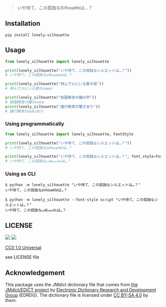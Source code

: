> いや待て、この孤独な𝑆𝑖𝑙ℎ𝑜𝑢𝑒𝑡𝑡𝑒は…？

## Installation

```console
pip install lonely-silhouette
```

## Usage

```python
from lonely_silhouette import lonely_silhouette

print(lonely_silhouette("いや待て、この孤独なシルエットは…？"))
# いや待て、この孤独な𝑠𝑖𝑙ℎ𝑜𝑢𝑒𝑡𝑡𝑒は…？

print(lonely_silhouette("飛んで火にいる夏の虫"))
# 飛んで火にいる夏の𝑖𝑛𝑠𝑒𝑐𝑡

print(lonely_silhouette("祇園精舎の鐘の声"))
# 祇園精舍の鐘の𝑣𝑜𝑖𝑐𝑒
print(lonely_silhouette("諸行無常の響きあり"))
# 諸行無常の𝑒𝑐ℎ𝑜あり
```

### Using programmatically

```python
from lonely_silhouette import lonely_silhouette, FontStyle

print(lonely_silhouette("いや待て、この孤独なシルエットは…？"))
# いや待て、この孤独な𝑠𝑖𝑙ℎ𝑜𝑢𝑒𝑡𝑡𝑒は…？

print(lonely_silhouette("いや待て、この孤独なシルエットは…？", font_style=FontStyle.SCRIPT))
# いや待て、この孤独な𝓈𝒾𝓁𝒽ℴ𝓊ℯ𝓉𝓉ℯは…？
```

### Using as CLI

```console
$ python -m lonely_silhouette "いや待て、この孤独なシルエットは…？"
いや待て、この孤独な𝑠𝑖𝑙ℎ𝑜𝑢𝑒𝑡𝑡𝑒は…？

$ python -m lonely_silhouette --font-style script "いや待て、この孤独なシルエットは…？"
いや待て、この孤独な𝓈𝒾𝓁𝒽ℴ𝓊ℯ𝓉𝓉ℯは…？
```

## LICENSE

![](https://mirrors.creativecommons.org/presskit/icons/cc.svg) ![](https://mirrors.creativecommons.org/presskit/icons/zero.svg)

[CC0 1.0 Universal](https://creativecommons.org/publicdomain/zero/1.0/)

see LICENSE file

## Acknowledgement

This package uses the JMdict dictionary file that comes from [the JMdict/EDICT project](https://www.edrdg.org/wiki/index.php/JMdict-EDICT_Dictionary_Project) by [Electronic Dictionary Research and Development Group](https://www.edrdg.org/) (EDRDG). The dictionary file is licensed under [CC BY-SA 4.0](https://creativecommons.org/licenses/by-sa/4.0/legalcode) by them.
